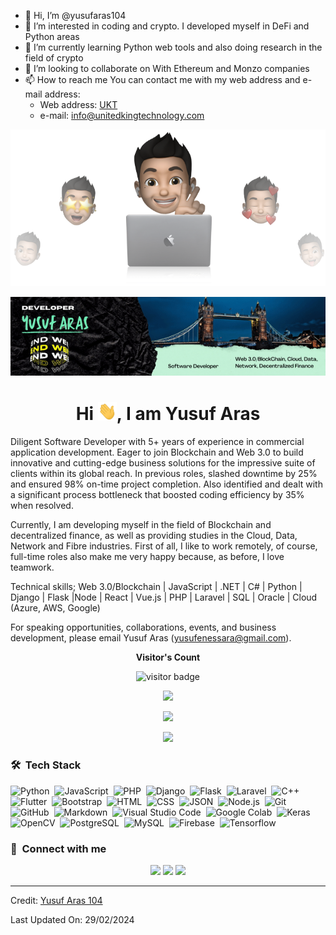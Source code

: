 

- 👋 Hi, I’m @yusufaras104
- 👀 I’m interested in coding and crypto. I developed myself in DeFi and Python areas
- 🌱 I’m currently learning Python web tools and also doing research in the field of crypto
- 💞️ I’m looking to collaborate on With Ethereum and Monzo companies
- 📫 How to reach me You can contact me with my web address and e-mail address:
  - Web address: [UKT](http://unitedkingtechnology.com) 
  - e-mail: info@unitedkingtechnology.com

<!---
yusufaras104/yusufaras104 is a ✨ special ✨ repository because its `README.md` (this file) appears on your GitHub profile.
You can click the Preview link to take a look at your changes.
--->
<p align="center"><img src="https://raw.githubusercontent.com/KevinPatel04/KevinPatel04/master/cover-thompson.png"></p>
<p align="center"><img src="https://github.com/yusufaras104/yusufaras104/blob/main/banner-github.gif"></p>

<h1 align="center">Hi <img src="https://raw.githubusercontent.com/KevinPatel04/KevinPatel04/master/Hi.gif" width="30px">, I am Yusuf Aras </h1>

<p align="left" width="150px"> Diligent Software Developer with 5+ years of experience in commercial application development. Eager to join Blockchain and Web 3.0 to build innovative and cutting-edge business solutions for the impressive suite of clients within its global reach. In previous roles, slashed downtime by 25% and ensured 98% on-time project completion. Also identified and dealt with a significant process bottleneck that boosted coding efficiency by 35% when resolved.

Currently, I am developing myself in the field of Blockchain and decentralized finance, as well as providing studies in the Cloud, Data, Network and Fibre industries. First of all, I like to work remotely, of course, full-time roles also make me very happy because, as before, I love teamwork.

Technical skills; Web 3.0/Blockchain | JavaScript | .NET | C# | Python | Django | Flask |Node | React | Vue.js | PHP | Laravel | SQL | Oracle | Cloud (Azure, AWS, Google)

For speaking opportunities, collaborations, events, and business development, please email Yusuf Aras (yusufenessara@gmail.com).</p>

<p align="center"><b>Visitor's Count</b></p>
<p align="center"><img src="https://profile-counter.glitch.me/yusufaras104/count.svg" alt="visitor badge"/></p>
<p align="center"><img src="https://github-readme-stats.vercel.app/api/top-langs/?username=yusufaras104&layout=compact&hide=TSQL&theme=chartreuse-dark"></p>
<p align="center" ><img src="https://github-readme-stats.vercel.app/api?username=yusufaras104&count_private=true&show_icons=true&&theme=chartreuse-dark&include_all_commits=true" width="400"></p> 
<p align="center" ><img src="https://github-readme-streak-stats.herokuapp.com?user=yusufaras104&theme=chartreuse-dark"></p>

### 🛠 &nbsp;Tech Stack

![Python](https://img.shields.io/badge/-Python-05122A?style=flat&logo=python)&nbsp;
![JavaScript](https://img.shields.io/badge/-JavaScript-05122A?style=flat&logo=javascript)&nbsp;
![PHP](https://img.shields.io/badge/-PHP-05122A?style=flat&logo=php&logoColor=777BB4)&nbsp;
![Django](https://img.shields.io/badge/-Django-05122A?style=flat&logo=django&logoColor=092E20)&nbsp;
![Flask](https://img.shields.io/badge/-Flask-05122A?style=flat&logo=flask)&nbsp;
![Laravel](https://img.shields.io/badge/-Laravel-05122A?style=flat&logo=laravel&logoColor=FF2D20)&nbsp;
![C++](https://img.shields.io/badge/-C++-05122A?style=flat&logo=C%2B%2B&logoColor=00599C)&nbsp;
![Flutter](https://img.shields.io/badge/-Flutter-05122A?style=flat&logo=flutter&logoColor=02569B)&nbsp;
![Bootstrap](https://img.shields.io/badge/-Bootstrap-05122A?style=flat&logo=bootstrap&logoColor=563D7C)&nbsp;
![HTML](https://img.shields.io/badge/-HTML-05122A?style=flat&logo=HTML5)&nbsp;
![CSS](https://img.shields.io/badge/-CSS-05122A?style=flat&logo=CSS3&logoColor=1572B6)&nbsp;
![JSON](https://img.shields.io/badge/-JSON-05122A?style=flat&logo=json&logoColor=000000)&nbsp;
![Node.js](https://img.shields.io/badge/-Node.js-05122A?style=flat&logo=node.js&logoColor=339933)&nbsp;
![Git](https://img.shields.io/badge/-Git-05122A?style=flat&logo=git)&nbsp;
![GitHub](https://img.shields.io/badge/-GitHub-05122A?style=flat&logo=github)&nbsp;
![Markdown](https://img.shields.io/badge/-Markdown-05122A?style=flat&logo=markdown)&nbsp;
![Visual Studio Code](https://img.shields.io/badge/-Visual%20Studio%20Code-05122A?style=flat&logo=visual-studio-code&logoColor=007ACC)&nbsp;
![Google Colab](https://img.shields.io/badge/-Google%20Colab-05122A?style=flat&logo=google-colab&logoColor=F9AB00)&nbsp;
![Keras](https://img.shields.io/badge/-Keras-05122A?style=flat&logo=keras&logoColor=D00000)&nbsp;
![OpenCV](https://img.shields.io/badge/-OpenCV-05122A?style=flat&logo=opencv&logoColor=5C3EE8)&nbsp;
![PostgreSQL](https://img.shields.io/badge/-PostgreSQL-05122A?style=flat&logo=postgresql&logoColor=336791)&nbsp;
![MySQL](https://img.shields.io/badge/-MySQL-05122A?style=flat&logo=mysql&logoColor=4479A1)&nbsp;
![Firebase](https://img.shields.io/badge/-Firebase-05122A?style=flat&logo=firebase&logoColor=FFCA28)&nbsp;
![Tensorflow](https://img.shields.io/badge/-Tensorflow-05122A?style=flat&logo=tensorflow&logoColor=FF6F00)&nbsp;

### :link: &nbsp;Connect with me

<p align="center">
<a href="https://yuzarsif104.000webhostapp.com/"><img src="https://img.shields.io/badge/-Yusuf%20Aras.104-3423A6?style=for-the-badge&logo=Google-Chrome&logoColor=white"/></a>
<a href="https://linkedin.com/in/yusufaras104"><img src="https://img.shields.io/badge/-Yusuf%20Aras-0077B5?style=for-the-badge&logo=Linkedin&logoColor=white"/></a>
<a href="mailto:yusufenessara@gmail.com"><img src="https://img.shields.io/badge/-yusufenessara@gmail.com-D14836?style=for-the-badge&logo=Gmail&logoColor=white"/></a>
</p>

---
Credit: [Yusuf Aras 104](https://github.com/yusufaras104)

Last Updated On: 29/02/2024
